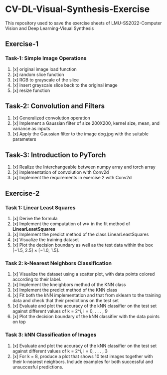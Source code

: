 # CV-DL-Visual-Synthesis-Exercise
This repository used to save the exercise sheets of LMU-SS2022-Computer Vision and Deep Learning-Visual Synthesis

## Exercise-1
### Task-1: Simple Image Operations
1. [x] original image load function
2. [x] random slice function
3. [x] RGB to grayscale of the slice
4. [x] insert grayscale slice back to the original image
5. [x] resize function
## Task-2: Convolution and Filters
1. [x] Generalized convolution operation
2. [x] Implement a Gaussian filter of size 200X200, kernel size, mean, and variance as inputs
3. [x] Apply the Gaussian filter to the image dog.jpg with the suitable parameters
## Task-3: Introduction to PyTorch
1. [x] Realize the Interchangeable between numpy array and torch array
2. [x] implementation of convolution with Conv2d
3. [x] Implement the requirements in exercise 2 with Conv2d
## Exercise-2
### Task 1: Linear Least Squares
1. [x] Derive the formula
2. [x] Implement the computation of w∗ in the fit method of **LinearLeastSquares**
3. [x] Implement the predict method of the class LinearLeastSquares
4. [x] Visualize the training dataset
5. [x] Plot the decision boundary as well as the test data within the box [−1.5, 2.5] × [−1.0, 1.5].
### Task 2: k-Nearest Neighbors Classification
1. [x] Visualize the dataset using a scatter plot, with data points colored according to their label.
2. [x] Implement the kneighbors method of the KNN class
3. [x] Implement the predict method of the KNN class
4. [x] Fit both the kNN implementation and that from sklearn to the training data and check that their predictions on the test set
5. [x] Evaluate and plot the accuracy of the kNN classifier on the test set against different values of k = 2^i, i = 0, . . . , 9
6. [x] Plot the decision boundary of the kNN classifier with the data points on top
### Task 3: kNN Classification of Images
1. [x] Evaluate and plot the accuracy of the kNN classifier on the test set against different values of k = 2^i, i = 0, . . . , 3
2. [x] For k = 8, produce a plot that shows 10 test images together with their k-nearest neighbors. Include examples for both successful and unsuccesful
predictions.
